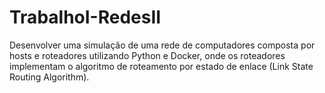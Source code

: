 # TrabalhoI-RedesII
Desenvolver uma simulação de uma rede de computadores composta por hosts e roteadores utilizando Python e Docker, onde os roteadores implementam o algoritmo de roteamento por estado de enlace (Link State Routing Algorithm).
